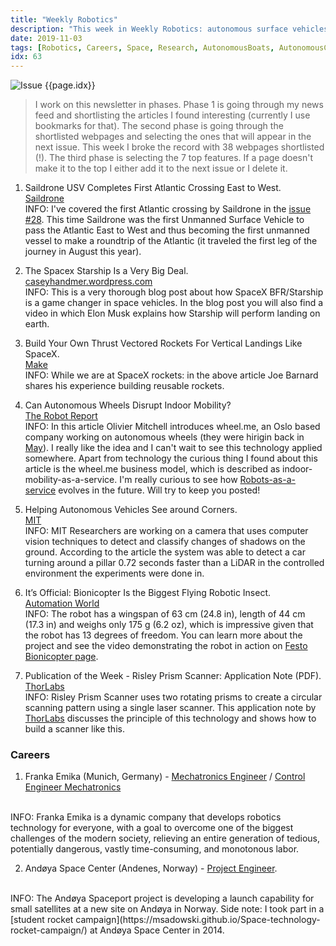 ```yaml
---
title: "Weekly Robotics"
description: "This week in Weekly Robotics: autonomous surface vehicles crossing atlantic (again!), big rockets and rocket landing, prism LiDARs and more!"
date: 2019-11-03
tags: [Robotics, Careers, Space, Research, AutonomousBoats, AutonomousCars, BioRobots, Drones, SLAM]
idx: 63
---
```

![Issue {{page.idx}}](/img/headers/{{page.idx}}.jpg "Issue {{page.idx}}")

> I work on this newsletter in phases. Phase 1 is going through my news feed and shortlisting the articles I found interesting (currently I use bookmarks for that). The second phase is going through the shortlisted webpages and selecting the ones that will appear in the next issue. This week I broke the record with 38 webpages shortlisted (!). The third phase is selecting the 7 top features. If a page doesn't make it to the top I either add it to the next issue or I delete it.

1) Saildrone USV Completes First Atlantic Crossing East to West.
<br>[Saildrone](https://www.saildrone.com/news/first-autonomous-vehicle-atlantic-crossing-east-west?mc_cid=b9320225f2&mc_eid=065323ba53)<br>
INFO: I've covered the first Atlantic crossing by Saildrone in the [issue #28](https://weeklyrobotics.com/weekly-robotics-28). This time Saildrone was the first Unmanned Surface Vehicle to pass the Atlantic East to West and thus becoming the first unmanned vessel to make a roundtrip of the Atlantic (it traveled the first leg of the journey in August this year).

2) The Spacex Starship Is a Very Big Deal.
<br>[caseyhandmer.wordpress.com](https://caseyhandmer.wordpress.com/2019/10/29/the-spacex-starship-is-a-very-big-deal/)<br>
INFO: This is a very thorough blog post about how SpaceX BFR/Starship is a game changer in space vehicles. In the blog post you will also find a video in which Elon Musk explains how Starship will perform landing on earth.

3) Build Your Own Thrust Vectored Rockets For Vertical Landings Like SpaceX.
<br>[Make](https://makezine.com/2019/10/25/build-your-own-thrust-vectored-rockets-for-vertical-landings-like-spacex/)<br>
INFO: While we are at SpaceX rockets: in the above article Joe Barnard shares his experience building reusable rockets.

4) Can Autonomous Wheels Disrupt Indoor Mobility?
<br>[The Robot Report](https://www.therobotreport.com/autonomous-wheel-disrupt-indoor-mobility/)<br>
INFO: In this article Olivier Mitchell introduces wheel.me, an Oslo based company working on autonomous wheels (they were hirigin back in [May](https://weeklyrobotics.com/weekly-robotics-38)). I really like the idea and I can't wait to see this technology applied somewhere. Apart from technology the curious thing I found about this article is the wheel.me business model, which is described as indoor-mobility-as-a-service. I'm really curious to see how [Robots-as-a-service](https://venturebeat.com/2019/06/30/the-rise-of-robots-as-a-service/) evolves in the future. Will try to keep you posted!

5) Helping Autonomous Vehicles See around Corners.
<br>[MIT](https://news.mit.edu/2019/helping-autonomous-vehicles-see-around-corners-1028)<br>
INFO: MIT Researchers are working on a camera that uses computer vision techniques to detect and classify changes of shadows on the ground. According to the article the system was able to detect a car turning around a pillar 0.72 seconds faster than a LiDAR in the controlled environment the experiments were done in.

6) It’s Official: Bionicopter Is the Biggest Flying Robotic Insect.
<br>[Automation World](https://www.automationworld.com/home/news/13743002/its-official-bionicopter-is-the-biggest-flying-robotic-insect)<br>
INFO: The robot has a wingspan of 63 cm (24.8 in), length of 44 cm (17.3 in) and weighs only 175 g (6.2 oz), which is impressive given that the robot has 13 degrees of freedom. You can learn more about the project and see the video demonstrating the robot in action on [Festo Bionicopter page](https://www.festo.com/group/en/cms/10224.htm).

7) Publication of the Week - Risley Prism Scanner: Application Note (PDF).
<br>[ThorLabs](https://www.thorlabs.com/images/tabimages/Risley_Prism_Scanner_App_Note.pdf)<br>
INFO: Risley Prism Scanner uses two rotating prisms to create a circular scanning pattern using a single laser scanner. This application note by [ThorLabs](https://www.thorlabs.com/) discusses the principle of this technology and shows how to build a scanner like this.

### Careers

1) Franka Emika (Munich, Germany) - [Mechatronics Engineer](https://short.sg/j/4077014) / [Control Engineer Mechatronics](https://short.sg/j/5259008)
<br>
INFO: Franka Emika is a dynamic company that develops robotics technology for everyone, with a goal to overcome one of the biggest challenges of the modern society, relieving an entire generation of tedious, potentially dangerous, vastly time-consuming, and monotonous labor.

2) Andøya Space Center (Andenes, Norway) - [Project Engineer](https://4070760204.webcruiter.no/Main/Recruit/Public/4121425880).
<br>
INFO: The Andøya Spaceport project is developing a launch capability for small satellites at a new site on Andøya in Norway. Side note: I took part in a [student rocket campaign](https://msadowski.github.io/Space-technology-rocket-campaign/) at Andøya Space Center in 2014.